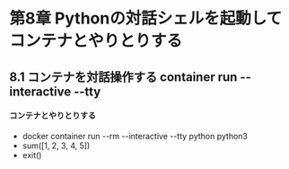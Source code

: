 # 第8章 Pythonの対話シェルを起動してコンテナとやりとりする

## 8.1 コンテナを対話操作する container run --interactive --tty

#### コンテナとやりとりする

- docker container run --rm --interactive --tty python python3
- sum([1, 2, 3, 4, 5])
- exit()